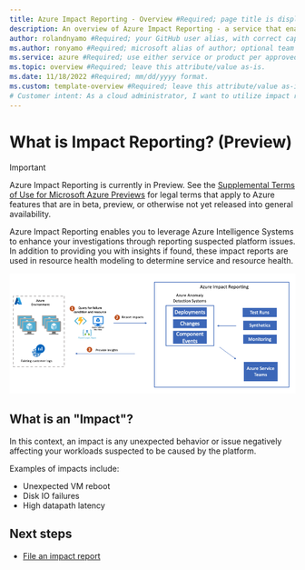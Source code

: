 ```yaml
---
title: Azure Impact Reporting - Overview #Required; page title is displayed in search results. Include the brand.
description: An overview of Azure Impact Reporting - a service that enables you to send reports when you observe a negative change in performance of your Azure workloads. #Required; article description that is displayed in search results. 
author: rolandnyamo #Required; your GitHub user alias, with correct capitalization.
ms.author: ronyamo #Required; microsoft alias of author; optional team alias.
ms.service: azure #Required; use either service or product per approved list. 
ms.topic: overview #Required; leave this attribute/value as-is.
ms.date: 11/18/2022 #Required; mm/dd/yyyy format.
ms.custom: template-overview #Required; leave this attribute/value as-is.
# Customer intent: As a cloud administrator, I want to utilize impact reporting tools to document performance issues in my Azure workloads, so that I can quickly identify and address platform-related problems to maintain service reliability.
---
```


# What is Impact Reporting? (Preview)
> [!IMPORTANT]
> Azure Impact Reporting is currently in Preview. See the [Supplemental Terms of Use for Microsoft Azure Previews](https://azure.microsoft.com/support/legal/preview-supplemental-terms/) for legal terms that apply to Azure features that are in beta, preview, or otherwise not yet released into general availability.

Azure Impact Reporting enables you to leverage Azure Intelligence Systems to enhance your investigations through reporting suspected platform issues. In addition to providing you with insights if found, these impact reports are used in resource health modeling to determine service and resource health.

![End-to-end architecture diagram of Azumre Impact Reporting.](images/impact-reporting-end-to-end.png)

## What is an "Impact"?

In this context, an impact is any unexpected behavior or issue negatively affecting your workloads suspected to be caused by the platform.

Examples of impacts include:

* Unexpected VM reboot
* Disk IO failures
* High datapath latency 

## Next steps
<!-- Add a context sentence for the following links -->
* [File an impact report](report-vm-impact.md)
<!-- - [View previous impact reports](links-how-to.md) -->
